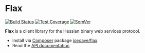 # Flax

[![Build Status]](https://travis-ci.org/IcecaveStudios/flax)
[![Test Coverage]](https://coveralls.io/r/IcecaveStudios/flax?branch=develop)
[![SemVer]](http://semver.org)

**Flax** is a client library for the Hessian binary web services protocol.

* Install via [Composer](http://getcomposer.org) package [icecave/flax](https://packagist.org/packages/icecave/flax)
* Read the [API documentation](http://icecavestudios.github.io/flax/artifacts/documentation/api/)

<!-- references -->
[Build Status]: http://img.shields.io/travis/IcecaveStudios/flax/develop.svg?style=flat-square
[Test Coverage]: http://img.shields.io/coveralls/IcecaveStudios/flax/develop.svg?style=flat-square
[SemVer]: http://img.shields.io/:semver-0.0.0-red.svg?style=flat-square
